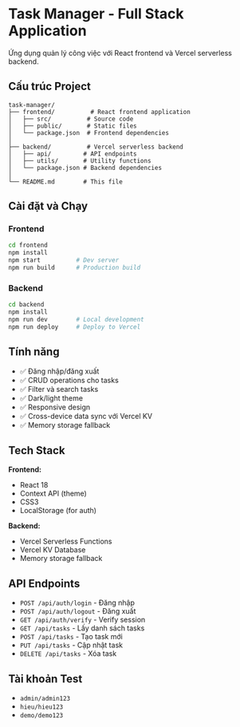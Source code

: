 # Task Manager - Full Stack Application

Ứng dụng quản lý công việc với React frontend và Vercel serverless backend.

## Cấu trúc Project

```
task-manager/
├── frontend/          # React frontend application
│   ├── src/          # Source code
│   ├── public/       # Static files  
│   └── package.json  # Frontend dependencies
│
├── backend/          # Vercel serverless backend
│   ├── api/         # API endpoints
│   ├── utils/       # Utility functions
│   └── package.json # Backend dependencies
│
└── README.md        # This file
```

## Cài đặt và Chạy

### Frontend
```bash
cd frontend
npm install
npm start          # Dev server
npm run build      # Production build
```

### Backend  
```bash
cd backend
npm install
npm run dev        # Local development
npm run deploy     # Deploy to Vercel
```

## Tính năng

- ✅ Đăng nhập/đăng xuất
- ✅ CRUD operations cho tasks
- ✅ Filter và search tasks
- ✅ Dark/light theme
- ✅ Responsive design
- ✅ Cross-device data sync với Vercel KV
- ✅ Memory storage fallback

## Tech Stack

**Frontend:**
- React 18
- Context API (theme)
- CSS3
- LocalStorage (for auth)

**Backend:**
- Vercel Serverless Functions
- Vercel KV Database
- Memory storage fallback

## API Endpoints

- `POST /api/auth/login` - Đăng nhập
- `POST /api/auth/logout` - Đăng xuất  
- `GET /api/auth/verify` - Verify session
- `GET /api/tasks` - Lấy danh sách tasks
- `POST /api/tasks` - Tạo task mới
- `PUT /api/tasks` - Cập nhật task
- `DELETE /api/tasks` - Xóa task

## Tài khoản Test

- `admin/admin123`
- `hieu/hieu123`
- `demo/demo123`